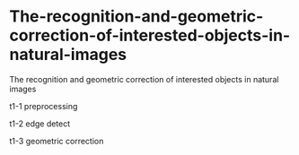 # The-recognition-and-geometric-correction-of-interested-objects-in-natural-images
The recognition and geometric correction of interested objects in natural images

t1-1 preprocessing

t1-2 edge detect

t1-3 geometric correction
